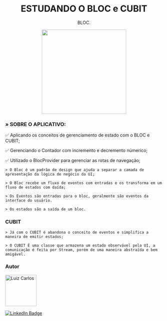 <h1 align="center">ESTUDANDO O BLOC e CUBIT</h1>

<p align="center"> BLOC.</p>

<p align="center">
<img width="" height="270" src="assets/images/Bloc2.gif"/>
</p>


### » SOBRE O APLICATIVO:

✅ Aplicando os conceitos de gerenciamento de estado com o BLOC e CUBIT;

✅ Gerenciando o Contador com incremento e decremento númerico;

✅ Utilizado o BlocProvider para gerenciar as rotas de navegação;

    > O Bloc é um padrão de design que ajuda a separar a camada de apresentação da lógica de negócio da UI;

    > O Bloc recebe um fluxo de eventos com entradas e os transforma em um fluxo de estados com daída;

    > Os Eventos são entradas para o bloc, geralmente são eventos da interface do usuário.

    > Os estados são a saída de um bloc.

### CUBIT

    > Já com o CUBIT é abandona o conceito de eventos e simplifica a maneira de emitir estados;

    > O CUBIT É uma classe que armazena um estado observável pela UI, a comunicação é feita por Stream, porém de uma maneira abstraída e bem amigável.








### Autor

<img alt="Luiz Carlos" title="Luiz Carlos" src="https://avatars.githubusercontent.com/u/29442285?s=96&v=4" height="100" width="100" />

[![LinkedIn Badge](https://img.shields.io/badge/-LUIZ_CARLOS-blue?style=flat-square&logo=Linkedin&logoColor=white&link=https://www.linkedin.com/in/luizzlcs/)](https://www.linkedin.com/in/luizzlcs/)

